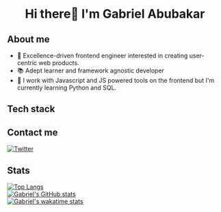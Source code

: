 # <p align="center">Hi there👋 I'm Gabriel Abubakar</p>
## About me
- 🔭 Excellence-driven frontend engineer interested in creating user-centric web products.
- 📚 Adept learner and framework agnostic developer
- 🌱 I work with Javascript and JS powered tools on the frontend but I'm currently learning Python and SQL.


## Tech stack

  
  ## Contact me
  [![Twitter](https://img.shields.io/badge/Twitter-%231DA1F2.svg?style=for-the-badge&logo=Twitter&logoColor=white)](https://twitter.com/GabeAbubakarr)
  
## Stats
[![Top Langs](https://github-readme-stats.vercel.app/api/top-langs/?username=GabrielAbubakar&layout=compact&theme=vue-dark)](https://github.com/GabrielAbubakar/github-readme-stats) <br/>
[![Gabriel's GitHub stats](https://github-readme-stats.vercel.app/api?username=GabrielAbubakar&show_icons=true&theme=vue-dark)](https://github.com/GabrielAbubakar/github-readme-stats) <br/>
[![Gabriel's wakatime stats](https://github-readme-stats.vercel.app/api/wakatime?username=gabrielabubakar&theme=vue-dark)](https://github.com/GabrielAbubakar/github-readme-stats) <br/>
